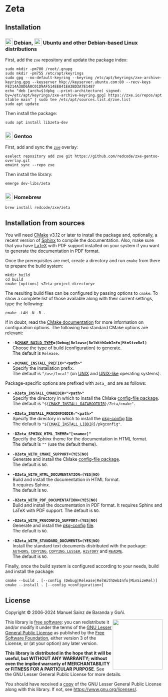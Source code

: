 # Zeta

## Installation

### <sub><img src="https://zxe.io/software/Zeta/assets/images/debian-icon.svg" height="24"></sub> Debian, <sub><img src="https://zxe.io/software/Zeta/assets/images/ubuntu-icon.svg" height="24"></sub> Ubuntu and other Debian-based Linux distributions

First, add the `zxe` repository and update the package index:

```shell
sudo mkdir -pm700 /root/.gnupg
sudo mkdir -pm755 /etc/apt/keyrings
sudo gpg --no-default-keyring --keyring /etc/apt/keyrings/zxe-archive-keyring.gpg --keyserver hkp://keyserver.ubuntu.com:80 --recv-keys FE214A38D6A0C01D9AF514EE841EA3BD3A7E1487
echo "deb [arch=$(dpkg --print-architecture) signed-by=/etc/apt/keyrings/zxe-archive-keyring.gpg] https://zxe.io/repos/apt stable main" | sudo tee /etc/apt/sources.list.d/zxe.list
sudo apt update
```

Then install the package:

```shell
sudo apt install libzeta-dev
```

### <sub><img src="https://zxe.io/software/Zeta/assets/images/gentoo-icon.svg" height="24"></sub> Gentoo

First, add and sync the [`zxe`](https://github.com/redcode/zxe-gentoo-overlay) overlay:

```shell
eselect repository add zxe git https://github.com/redcode/zxe-gentoo-overlay.git
emaint sync --repo zxe
```

Then install the library:

```shell
emerge dev-libs/zeta
```

### <sub><img src="https://zxe.io/software/Zeta/assets/images/homebrew-icon.svg" height="24"></sub> Homebrew

```shell
brew install redcode/zxe/zeta
```

## Installation from sources

You will need [CMake](https://cmake.org) v3.12 or later to install the package and, optionally, a recent version of [Sphinx](https://www.sphinx-doc.org) to compile the documentation. Also, make sure that you have [LaTeX](https://www.latex-project.org) with PDF support installed on your system if you want to generate the documentation in PDF format.

Once the prerequisites are met, create a directory and run `cmake` from there to prepare the build system:

```shell
mkdir build
cd build
cmake [options] <Zeta-project-directory>
```

The resulting build files can be configured by passing options to `cmake`. To show a complete list of those available along with their current settings, type the following:

```shell
cmake -LAH -N -B .
```

If in doubt, read the [CMake documentation](https://cmake.org/documentation/) for more information on configuration options. The following two standard CMake options are relevant:

* <span id="cmake_option_cmake_build_type">**<code>-D[CMAKE_BUILD_TYPE](https://cmake.org/cmake/help/latest/variable/CMAKE_BUILD_TYPE.html)=(Debug|Release|RelWithDebInfo|MinSizeRel)</code>**</span>  
	Choose the type of build (configuration) to generate.  
	The default is `Release`.

* <span id="cmake_option_cmake_install_prefix">**<code>-D[CMAKE_INSTALL_PREFIX](https://cmake.org/cmake/help/latest/variable/CMAKE_INSTALL_PREFIX.html)="\<path\>"</code>**</span>  
	Specify the installation prefix.  
	The default is `"/usr/local"` (on [UNIX](https://en.wikipedia.org/wiki/Unix) and [UNIX-like](https://en.wikipedia.org/wiki/Unix-like) operating systems).

<span id="cmake_package_options">Package-specific options</span> are prefixed with `Zeta_` and are as follows:

* <span id="cmake_option_zeta_install_cmakedir">**`-DZeta_INSTALL_CMAKEDIR="<path>"`**</span>  
	Specify the directory in which to install the CMake [config-file package](https://cmake.org/cmake/help/latest/manual/cmake-packages.7.html#config-file-packages).  
	The default is <code>"${[CMAKE_INSTALL_DATAROOTDIR](https://cmake.org/cmake/help/latest/module/GNUInstallDirs.html)}/Zeta/cmake"</code>.

* <span id="cmake_option_zeta_install_pkgconfigdir">**`-DZeta_INSTALL_PKGCONFIGDIR="<path>"`**</span>  
	Specify the directory in which to install the [pkg-config](https://www.freedesktop.org/wiki/Software/pkg-config) [file](https://people.freedesktop.org/~dbn/pkg-config-guide.html).  
	The default is <code>"${[CMAKE_INSTALL_LIBDIR](https://cmake.org/cmake/help/latest/module/GNUInstallDirs.html)}/pkgconfig"</code>.

* <span id="cmake_option_zeta_sphinx_html_theme">**`-DZeta_SPHINX_HTML_THEME="[<name>]"`**</span>  
	Specify the Sphinx theme for the documentation in HTML format.  
	The default is `""` (use the default theme).

* <span id="cmake_option_zeta_with_cmake_support">**`-DZeta_WITH_CMAKE_SUPPORT=(YES|NO)`**</span>  
	Generate and install the CMake [config-file package](https://cmake.org/cmake/help/latest/manual/cmake-packages.7.html#config-file-packages).  
	The default is `NO`.

* <span id="cmake_option_zeta_with_html_documentation">**`-DZeta_WITH_HTML_DOCUMENTATION=(YES|NO)`**</span>  
	Build and install the documentation in HTML format.  
	It requires Sphinx.  
	The default is `NO`.

* <span id="cmake_option_zeta_with_pdf_documentation">**`-DZeta_WITH_PDF_DOCUMENTATION=(YES|NO)`**</span>  
	Build and install the documentation in PDF format.
	It requires Sphinx and LaTeX with PDF support.
	The default is `NO`.

* <span id="cmake_option_zeta_with_pkgconfig_support">**`-DZeta_WITH_PKGCONFIG_SUPPORT=(YES|NO)`**</span>  
	Generate and install the [pkg-config](https://www.freedesktop.org/wiki/Software/pkg-config) [file](https://people.freedesktop.org/~dbn/pkg-config-guide.html).  
	The default is `NO`.

* <span id="cmake_option_zeta_with_standard_documents">**`-DZeta_WITH_STANDARD_DOCUMENTS=(YES|NO)`**</span>  
	Install the standard text documents distributed with the package: [`AUTHORS`](AUTHORS), [`COPYING`](COPYING), [`COPYING.LESSER`](COPYING.LESSER), [`HISTORY`](HISTORY) and [`README`](README).  
	The default is `NO`.

Finally, once the build system is configured according to your needs, build and
install the package:

```shell
cmake --build . [--config (Debug|Release|RelWithDebInfo|MinSizeRel)]
cmake --install . [--config <configuration>]
```

## License

Copyright © 2006-2024 Manuel Sainz de Baranda y Goñi.

<img src="https://zxe.io/software/Zeta/assets/images/lgplv3.svg" width="160" align="right">

This library is [free software](https://www.gnu.org/philosophy/free-sw.html): you can redistribute it and/or modify it under the terms of the [GNU Lesser General Public License](https://www.gnu.org/licenses/lgpl-3.0.html) as published by the [Free Software Foundation](https://www.fsf.org), either version 3 of the License, or (at your option) any later version.

**This library is distributed in the hope that it will be useful, but WITHOUT ANY WARRANTY; without even the implied warranty of MERCHANTABILITY or FITNESS FOR A PARTICULAR PURPOSE**. See the GNU Lesser General Public License for more details.

You should have received a [copy](COPYING.LESSER) of the GNU Lesser General Public License along with this library. If not, see <https://www.gnu.org/licenses/>.

